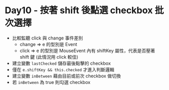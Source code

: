 # Day10 - 按著 shift 後點選 checkbox 批次選擇

* 比較監聽 click 與 change 事件差別
    * change => e 的型別是 Event
    * click => e 的型別是 MouseEvent 內有 shiftKey 屬性，代表是否壓著 shift 鍵 (此情況用 click 較佳)
* 建立變數 ```lastChecked``` 儲存最後點擊的 checkbox
* 僅在 ```e.shiftKey && this.checked``` 才進入判斷邏輯
* 建立變數 ```inBetween``` 藉由目前或前次 checkbox 做切換
* 若 ```inBetween``` 為 true 則勾選 checkbox